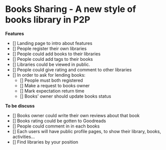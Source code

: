 Books Sharing - A new style of books library in P2P
===================================================

**Features**
- [] Landing page to intro about features
- [] People register their own libraries
- [] People could add books to their libraries
- [] People could add tags to their books
- [] Libraries could be viewed in public.
- [] People could give rating and comment to other libraries
- [] In order to ask for lending books:
    - [] People must both registered
    - [] Make a request to books owner
    - [] Mark expectation return time
    - [] Books' owner should update books status

**To be discuss**
- [] Books owner could write their own reviews about that book
- [] Books rating could be gotten to Goodreads
- [] People could comment in in each books
- [] Each users will have public profile pages, to show their library, books, activities...
- [] Find libraries by your position